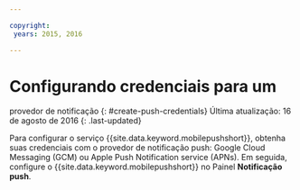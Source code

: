 ```yaml
---

copyright:
 years: 2015, 2016

---
```

# Configurando credenciais para um
provedor de notificação
{: #create-push-credentials}
Última atualização: 16 de agosto de 2016
{: .last-updated}

Para configurar o serviço {{site.data.keyword.mobilepushshort}}, obtenha suas credenciais com o provedor de notificação push: Google Cloud Messaging (GCM) ou Apple Push Notification service (APNs). Em seguida, configure o {{site.data.keyword.mobilepushshort}} no Painel **Notificação push**.

